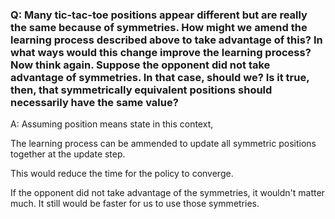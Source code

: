 ### Q: Many tic-tac-toe positions appear different but are really the same because of symmetries. How might we amend the learning process described above to take advantage of this? In what ways would this change improve the learning process? Now think again. Suppose the opponent did not take advantage of symmetries. In that case, should we? Is it true, then, that symmetrically equivalent positions should necessarily have the same value?

A: Assuming position means state in this context,

The learning process can be ammended to update all symmetric positions together at the update step.

This would reduce the time for the policy to converge.

If the opponent did not take advantage of the symmetries, it wouldn't matter much. It still would be faster for us to use those symmetries.
